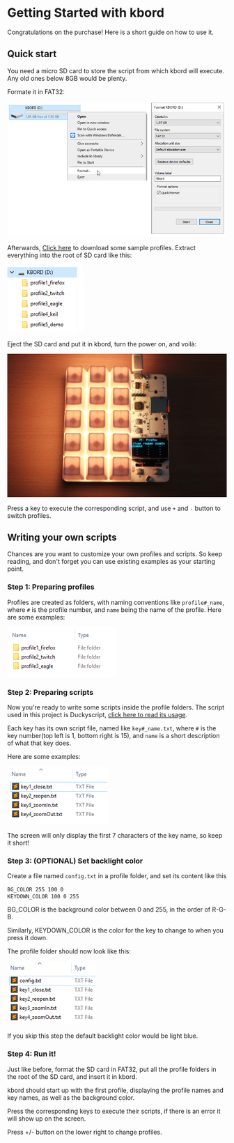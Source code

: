 # Getting Started with kbord

Congratulations on the purchase! Here is a short guide on how to use it.

## Quick start

You need a micro SD card to store the script from which kbord will execute. Any old ones below 8GB would be plenty.

Formate it in FAT32:

![Alt text](resources/pics/format.PNG)

Afterwards, [Click here](sample_SD_card.zip) to download some sample profiles. Extract everything into the root of SD card like this:

![Alt text](resources/pics/sd_card.PNG)

Eject the SD card and put it in kbord, turn the power on, and voilà:

![Alt text](resources/pics/firefox_example.JPG)

Press a key to execute the corresponding script, and use `+` and `-` button to switch profiles.

## Writing your own scripts

Chances are you want to customize your own profiles and scripts. So keep reading, and don't forget you can use existing examples as your starting point.

### Step 1: Preparing profiles

Profiles are created as folders, with naming conventions like `profile#_name`, where `#` is the profile number, and `name` being the name of the profile. Here are some examples:

![Alt text](resources/pics/profile_examples.png)

### Step 2: Preparing scripts

Now you're ready to write some scripts inside the profile folders. The script used in this project is Duckyscript, [click here to read its usage](https://github.com/hak5darren/USB-Rubber-Ducky/wiki/Duckyscript).

Each key has its own script file, named like `key#_name.txt`, where `#` is the key number(top left is 1, bottom right is 15), and `name` is a short description of what that key does. 

Here are some examples:

![Alt text](resources/pics/key_scripts.png)

The screen will only display the first 7 characters of the key name, so keep it short!

### Step 3: (OPTIONAL) Set backlight color

Create a file named `config.txt` in a profile folder, and set its content like this 

```
BG_COLOR 255 100 0
KEYDOWN_COLOR 100 0 255
```
BG_COLOR is the background color between 0 and 255, in the order of R-G-B.

Similarly, KEYDOWN_COLOR is the color for the key to change to when you press it down.

The profile folder should now look like this:

![Alt text](resources/pics/config.png)

If you skip this step the default backlight color would be light blue.

### Step 4: Run it!

Just like before, format the SD card in FAT32, put all the profile folders in the root of the SD card, and insert it in kbord.

kbord should start up with the first profile, displaying the profile names and key names, as well as the background color.

Press the corresponding keys to execute their scripts, if there is an error it will show up on the screen.

Press +/- button on the lower right to change profiles.
